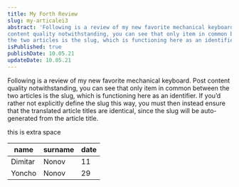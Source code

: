 ```yaml
---
title: My Forth Review
slug: my-articalei3
abstract: 'Following is a review of my new favorite mechanical keyboard. Post
content quality notwithstanding, you can see that only item in common between
the two articles is the slug, which is functioning here as an identifier.'
isPublished: true
publishDate: 10.05.21
updateDate: 10.05.21
---
```


Following is a review of my new favorite mechanical keyboard.  Post content
quality notwithstanding, you can see that only item in common between the two
articles is the slug, which is functioning here as an identifier. If you’d
rather not explicitly define the slug this way, you must then instead ensure
that the translated article titles are identical, since the slug will be
auto-generated from the article title.

this is extra space

name | surname | date
---|---|---
Dimitar | Nonov | 11
Yoncho | Nonov | 29
